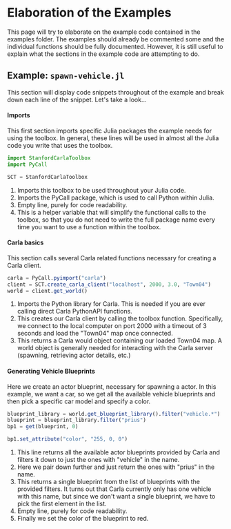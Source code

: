 # Elaboration of the Examples

This page will try to elaborate on the example code contained in the examples
folder. The examples should already be commented some and the individual
functions should be fully documented. However, it is still useful to explain
what the sections in the example code are attempting to do.

## Example: `spawn-vehicle.jl`

This section will display code snippets throughout of the example and break down
each line of the snippet. Let's take a look...

#### Imports
This first section imports specific Julia packages the example needs for using
the toolbox. In general, these lines will be used in almost all the Julia code
you write that uses the toolbox.

```julia
import StanfordCarlaToolbox
import PyCall

SCT = StanfordCarlaToolbox
```

1. Imports this toolbox to be used throughout your Julia code.
2. Imports the PyCall package, which is used to call Python within Julia.
3. Empty line, purely for code readability.
4. This is a helper variable that will simplify the functional calls to the
toolbox, so that you do not need to write the full package name every time you
want to use a function within the toolbox.

#### Carla basics

This section calls several Carla related functions necessary for creating a
Carla client.

```julia
carla = PyCall.pyimport("carla")
client = SCT.create_carla_client("localhost", 2000, 3.0, "Town04")
world = client.get_world()
```

1. Imports the Python library for Carla. This is needed if you are ever calling
   direct Carla PythonAPI functions. 
2. This creates our Carla client by calling the toolbox function. Specifically,
   we connect to the local computer on port 2000 with a timeout of 3 seconds and
   load the "Town04" map once connected.
3. This returns a Carla would object containing our loaded Town04 map. A world
   object is generally needed for interacting with the Carla server (spawning,
   retrieving actor details, etc.)

#### Generating Vehicle Blueprints

Here we create an actor blueprint, necessary for spawning a actor. In this
example, we want a car, so we get all the available vehicle blueprints and then
pick a specific car model and specify a color.

```julia
blueprint_library = world.get_blueprint_library().filter("vehicle.*")
blueprint = blueprint_library.filter("prius")
bp1 = get(blueprint, 0)

bp1.set_attribute("color", "255, 0, 0")
```

1. This line returns all the available actor blueprints provided by Carla and
   filters it down to just the ones with "vehicle" in the name.
2. Here we pair down further and just return the ones with "prius" in the name.
3. This returns a single blueprint from the list of blueprints with the provided
   filters. It turns out that Carla currently only has one vehicle with this
   name, but since we don't want a single blueprint, we have to pick the first
   element in the list.
4. Empty line, purely for code readability.
5. Finally we set the color of the blueprint to red.